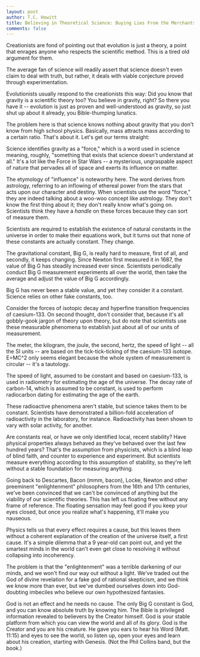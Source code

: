 ```yaml
---
layout: post
author: T.C. Howitt
title: Believing in Theoretical Science: Buying Lies From the Merchants of Doubt
comments: false
---
```


Creationists are fond of pointing out that evolution is just a theory, a point that enrages anyone who respects the scientific method. This is a tired old argument for them.

The average fan of science will readily assert that science doesn't even claim to deal with truth, but rather, it deals with viable conjecture proved through experimentation.

Evolutionists usually respond to the creationists this way: Did you know that gravity is a scientific theory too? You believe in gravity, right? So there you have it -- evolution is just as proven and well-understood as gravity, so just shut up about it already, you Bible-thumping lunatics.

The problem here is that science knows nothing about gravity that you don't know from high school physics. Basically, mass attracts mass according to a certain ratio. That's about it. Let's get our terms straight:

Science identifies gravity as a "force," which is a word used in science meaning, roughly, "something that exists that science doesn't understand at all." It's a lot like the Force in Star Wars -- a mysterious, ungraspable aspect of nature that pervades all of space and exerts its influence on matter.

The etymology of "influence" is noteworthy here. The word derives from astrology, referring to an inflowing of ethereal power from the stars that acts upon our character and destiny. When scientists use the word "force," they are indeed talking about a woo-woo concept like astrology. They don't know the first thing about it; they don't really know what's going on. Scientists think they have a *handle* on these forces because they can sort of measure them.

Scientists are required to establish the existence of natural constants in the universe in order to make their equations work, but it turns out that none of these constants are actually constant. They change.

The gravitational constant, Big G, is really hard to measure, first of all, and secondly, it keeps changing. Since Newton first measured it in 1687, the value of Big G has steadily increased ever since. Scientists periodically conduct Big G measurement experiments all over the world, then take the average and adjust the value of Big G accordingly.

Big G has never been a stable value, and yet they consider it a constant. Science relies on other fake constants, too.

Consider the forces of isotopic decay and hyperfine transition frequencies of caesium-133. On second thought, don't consider that, because it's all gobbly-gook jargon of theory upon theory, but do note that scientists use these measurable phenomena to establish just about all of our units of measurement.

The meter, the kilogram, the joule, the second, hertz, the speed of light -- all the SI units -- are based on the tick-tick-ticking of the caesium-133 isotope. E=MC^2 only seems elegant because the whole system of measurement is circular -- it's a tautology.

The speed of light, assumed to be constant and based on caesium-133, is used in radiometry for estimating the age of the universe. The decay rate of carbon-14, which is assumed to be constant, is used to perform radiocarbon dating for estimating the age of the earth.

These radioactive phenomena aren't stable, but science takes them to be constant. Scientists have demonstrated a billion-fold acceleration of radioactivity in the laboratory, for instance. Radioactivity has been shown to vary with solar activity, for another.

Are constants real, or have we only identified local, recent stability? Have physical properties always behaved as they've behaved over the last few hundred years? That's the assumption from physicists, which is a blind leap of blind faith, and counter to experience and experiment. But scientists measure everything according to this assumption of stability, so they're left without a stable foundation for measuring anything.

Going back to Descartes, Bacon (mmm, bacon), Locke, Newton and other preeminent "enlightenment" philosophers from the 16th and 17th centuries, we've been convinced that we can't be convinced of anything but the viability of our scientific theories. This has left us floating free without any frame of reference. The floating sensation may feel good if you keep your eyes closed, but once you realize what's happening, it'll make you nauseous.

Physics tells us that every effect requires a cause, but this leaves them without a coherent explanation of the creation of the universe itself, a first cause. It's a simple dilemma that a 9 year-old can point out, and yet the smartest minds in the world can't even get close to resolving it without collapsing into incoherency.

The problem is that the "enlightenment" was a terrible darkening of our minds, and we won't find our way out without a light. We've traded out the God of divine revelation for a fake god of rational skepticism, and we think we know more than ever, but we've dumbed ourselves down into God-doubting imbeciles who believe our own hypothesized fantasies.

God is not an effect and he needs no cause. The only Big G constant is God, and you can know absolute truth by knowing him. The Bible is privileged information revealed to believers by the Creator himself. God is your stable platform from which you can view the world and all of its glory. God is the Creator and you are his creature. He gave you ears to hear his Word (Matt. 11:15) and eyes to see the world, so listen up, open your eyes and learn about his creation, starting with Genesis. (Not the Phil Collins band, but the book.)
